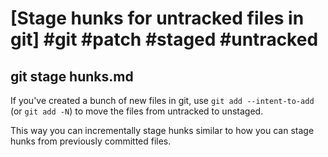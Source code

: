 # [Stage hunks for untracked files in git] #git #patch #staged #untracked

## git stage hunks.md

If you've created a bunch of new files in git, use `git add --intent-to-add` (or `git add -N`) to move the files from untracked to unstaged. 

This way you can incrementally stage hunks similar to how you can stage hunks from previously committed files.

